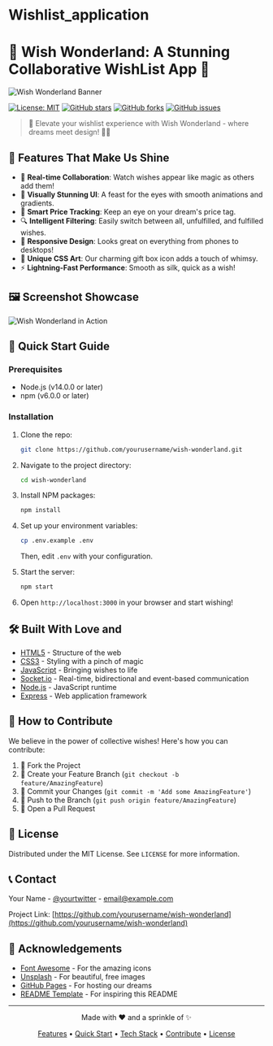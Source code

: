 # Wishlist_application
# 🌟 Wish Wonderland: A Stunning Collaborative WishList App 🌟

![Wish Wonderland Banner](https://via.placeholder.com/1200x300.png?text=Wish+Wonderland)

[![License: MIT](https://img.shields.io/badge/License-MIT-yellow.svg)](https://opensource.org/licenses/MIT)
[![GitHub stars](https://img.shields.io/github/stars/yourusername/wish-wonderland.svg)](https://github.com/yourusername/wish-wonderland/stargazers)
[![GitHub forks](https://img.shields.io/github/forks/yourusername/wish-wonderland.svg)](https://github.com/yourusername/wish-wonderland/network)
[![GitHub issues](https://img.shields.io/github/issues/yourusername/wish-wonderland.svg)](https://github.com/yourusername/wish-wonderland/issues)

> 🚀 Elevate your wishlist experience with Wish Wonderland - where dreams meet design! 🎨✨

## 🌈 Features That Make Us Shine

- 🔮 **Real-time Collaboration**: Watch wishes appear like magic as others add them!
- 💎 **Visually Stunning UI**: A feast for the eyes with smooth animations and gradients.
- 🎁 **Smart Price Tracking**: Keep an eye on your dream's price tag.
- 🔍 **Intelligent Filtering**: Easily switch between all, unfulfilled, and fulfilled wishes.
- 📱 **Responsive Design**: Looks great on everything from phones to desktops!
- 🌙 **Unique CSS Art**: Our charming gift box icon adds a touch of whimsy.
- ⚡ **Lightning-Fast Performance**: Smooth as silk, quick as a wish!

## 🖼️ Screenshot Showcase

![Wish Wonderland in Action](https://via.placeholder.com/800x400.png?text=Wish+Wonderland+Demo)

## 🚀 Quick Start Guide

### Prerequisites

- Node.js (v14.0.0 or later)
- npm (v6.0.0 or later)

### Installation

1. Clone the repo:
   ```sh
   git clone https://github.com/yourusername/wish-wonderland.git
   ```

2. Navigate to the project directory:
   ```sh
   cd wish-wonderland
   ```

3. Install NPM packages:
   ```sh
   npm install
   ```

4. Set up your environment variables:
   ```sh
   cp .env.example .env
   ```
   Then, edit `.env` with your configuration.

5. Start the server:
   ```sh
   npm start
   ```

6. Open `http://localhost:3000` in your browser and start wishing!

## 🛠️ Built With Love and

- [HTML5](https://developer.mozilla.org/en-US/docs/Web/Guide/HTML/HTML5) - Structure of the web
- [CSS3](https://developer.mozilla.org/en-US/docs/Web/CSS) - Styling with a pinch of magic
- [JavaScript](https://developer.mozilla.org/en-US/docs/Web/JavaScript) - Bringing wishes to life
- [Socket.io](https://socket.io/) - Real-time, bidirectional and event-based communication
- [Node.js](https://nodejs.org/) - JavaScript runtime
- [Express](https://expressjs.com/) - Web application framework

## 🌟 How to Contribute

We believe in the power of collective wishes! Here's how you can contribute:

1. 🍴 Fork the Project
2. 🌿 Create your Feature Branch (`git checkout -b feature/AmazingFeature`)
3. 💫 Commit your Changes (`git commit -m 'Add some AmazingFeature'`)
4. 🚀 Push to the Branch (`git push origin feature/AmazingFeature`)
5. 🎉 Open a Pull Request

## 📜 License

Distributed under the MIT License. See `LICENSE` for more information.

## 📞 Contact

Your Name - [@yourtwitter](https://twitter.com/yourtwitter) - email@example.com

Project Link: [https://github.com/yourusername/wish-wonderland](https://github.com/yourusername/wish-wonderland)

## 🙏 Acknowledgements

- [Font Awesome](https://fontawesome.com) - For the amazing icons
- [Unsplash](https://unsplash.com) - For beautiful, free images
- [GitHub Pages](https://pages.github.com) - For hosting our dreams
- [README Template](https://github.com/othneildrew/Best-README-Template) - For inspiring this README

---

<p align="center">Made with ❤️ and a sprinkle of ✨</p>

<p align="center">
  <a href="#-features-that-make-us-shine">Features</a> •
  <a href="#-quick-start-guide">Quick Start</a> •
  <a href="#%EF%B8%8F-built-with-love-and">Tech Stack</a> •
  <a href="#-how-to-contribute">Contribute</a> •
  <a href="#-license">License</a>
</p>
